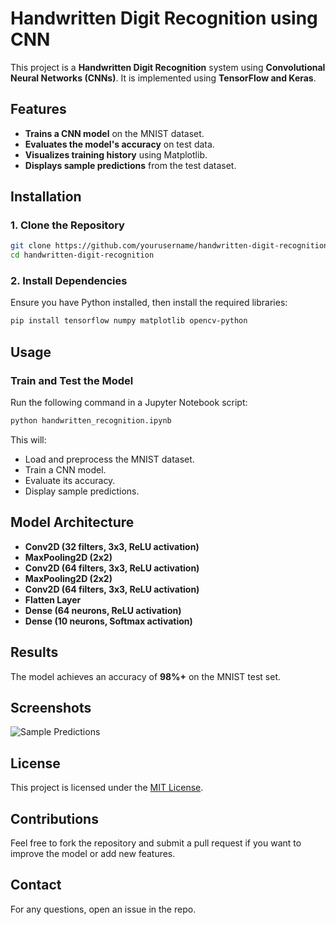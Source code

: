 # Handwritten Digit Recognition using CNN

This project is a **Handwritten Digit Recognition** system using **Convolutional Neural Networks (CNNs)**. It is implemented using **TensorFlow and Keras**.

## Features
- **Trains a CNN model** on the MNIST dataset.
- **Evaluates the model's accuracy** on test data.
- **Visualizes training history** using Matplotlib.
- **Displays sample predictions** from the test dataset.

## Installation
### **1. Clone the Repository**
```bash
git clone https://github.com/yourusername/handwritten-digit-recognition.git
cd handwritten-digit-recognition
```
### **2. Install Dependencies**
Ensure you have Python installed, then install the required libraries:
```bash
pip install tensorflow numpy matplotlib opencv-python
```

## Usage
### **Train and Test the Model**
Run the following command in a Jupyter Notebook script:
```python
python handwritten_recognition.ipynb
```
This will:
- Load and preprocess the MNIST dataset.
- Train a CNN model.
- Evaluate its accuracy.
- Display sample predictions.


## Model Architecture
- **Conv2D (32 filters, 3x3, ReLU activation)**
- **MaxPooling2D (2x2)**
- **Conv2D (64 filters, 3x3, ReLU activation)**
- **MaxPooling2D (2x2)**
- **Conv2D (64 filters, 3x3, ReLU activation)**
- **Flatten Layer**
- **Dense (64 neurons, ReLU activation)**
- **Dense (10 neurons, Softmax activation)**

## Results
The model achieves an accuracy of **98%+** on the MNIST test set.

## Screenshots
![Sample Predictions](https://github.com/user-attachments/assets/76a45aad-23ac-4461-88c7-53bd6c18a49e)


## License
This project is licensed under the [MIT License](LICENSE).

## Contributions
Feel free to fork the repository and submit a pull request if you want to improve the model or add new features.

## Contact
For any questions, open an issue in the repo.
